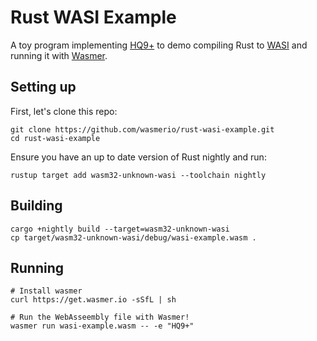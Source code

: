 # Rust WASI Example

A toy program implementing [HQ9+][3] to demo compiling Rust to [WASI][1] and running it with [Wasmer][2].

## Setting up

First, let's clone this repo:

```shell
git clone https://github.com/wasmerio/rust-wasi-example.git
cd rust-wasi-example
```

Ensure you have an up to date version of Rust nightly and run:

```shell
rustup target add wasm32-unknown-wasi --toolchain nightly
```

## Building

```shell
cargo +nightly build --target=wasm32-unknown-wasi
cp target/wasm32-unknown-wasi/debug/wasi-example.wasm .
```

## Running

```shell
# Install wasmer
curl https://get.wasmer.io -sSfL | sh

# Run the WebAsseembly file with Wasmer!
wasmer run wasi-example.wasm -- -e "HQ9+"
```

[1]: https://hacks.mozilla.org/2019/03/standardizing-wasi-a-webassembly-system-interface/
[2]: https://github.com/wasmerio/wasmer
[3]: https://esolangs.org/wiki/HQ9%2B

